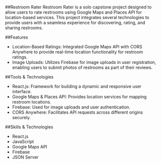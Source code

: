 ##Restroom Rater
Restroom Rater is a solo capstone project designed to allow users to rate restrooms using Google Maps and Places API for location-based services. This project integrates several technologies to provide users with a seamless experience for discovering, rating, and sharing restrooms.

##Features
* Location-Based Ratings: Integrated Google Maps API with CORS Anywhere to provide real-time location functionality for restroom ratings.
* Image Uploads: Utilizes Firebase for image uploads in user registration, enabling users to submit photos of restrooms as part of their reviews.

##Tools & Technologies
* React.js: Framework for building a dynamic and responsive user interface.
* Google Maps & Places API: Provides location services for mapping restroom locations.
* Firebase: Used for image uploads and user authentication.
* CORS Anywhere: Facilitates API requests across different origins securely.

##Skills & Technologies
* React.js
* JavaScript
* Google Maps API
* Firebase
* JSON Server
